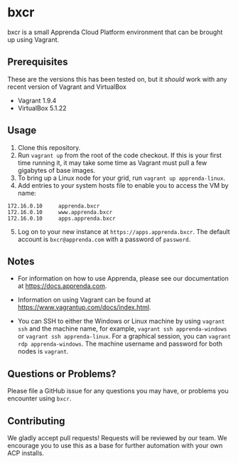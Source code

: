 # bxcr

bxcr is a small Apprenda Cloud Platform environment that can be brought up using Vagrant.

## Prerequisites

These are the versions this has been tested on, but it _should_ work with any recent version of Vagrant and VirtualBox
* Vagrant 1.9.4
* VirtualBox 5.1.22

## Usage
1. Clone this repository.
2. Run `vagrant up` from the root of the code checkout. If this is your first time running it, it may take some time as Vagrant must pull a few gigabytes of base images.
3. To bring up a Linux node for your grid, run `vagrant up apprenda-linux`.
4. Add entries to your system hosts file to enable you to access the VM by name:  
```
172.16.0.10     apprenda.bxcr
172.16.0.10     www.apprenda.bxcr
172.16.0.10     apps.apprenda.bxcr
```
5. Log on to your new instance at `https://apps.apprenda.bxcr`. The default account is `bxcr@apprenda.com` with a password of `password`.

## Notes

* For information on how to use Apprenda, please see our documentation at https://docs.apprenda.com. 

* Information on using Vagrant can be found at https://www.vagrantup.com/docs/index.html.

* You can SSH to either the Windows or Linux machine by using `vagrant ssh` and the machine name, for example, `vagrant ssh apprenda-windows` or `vagrant ssh apprenda-linux`. For a graphical session, you can `vagrant rdp apprenda-windows`. The machine username and password for both nodes is `vagrant`.

## Questions or Problems?

Please file a GitHub issue for any questions you may have, or problems you encounter using `bxcr`.

## Contributing

We gladly accept pull requests! Requests will be reviewed by our team. We encourage you to use this as a base for further automation with your own ACP installs.